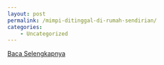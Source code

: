 ```yaml
---
layout: post
permalink: /mimpi-ditinggal-di-rumah-sendirian/
categories:
    - Uncategorized
---
```


[Baca Selengkapnya](/10)